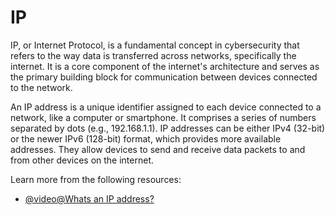 # IP

IP, or Internet Protocol, is a fundamental concept in cybersecurity that refers to the way data is transferred across networks, specifically the internet. It is a core component of the internet's architecture and serves as the primary building block for communication between devices connected to the network.

An IP address is a unique identifier assigned to each device connected to a network, like a computer or smartphone. It comprises a series of numbers separated by dots (e.g., 192.168.1.1). IP addresses can be either IPv4 (32-bit) or the newer IPv6 (128-bit) format, which provides more available addresses. They allow devices to send and receive data packets to and from other devices on the internet.

Learn more from the following resources:

- [@video@Whats an IP address?](https://www.youtube.com/watch?v=6is6Gulh7qE)